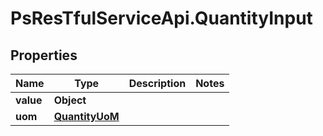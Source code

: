 # PsResTfulServiceApi.QuantityInput

## Properties
Name | Type | Description | Notes
------------ | ------------- | ------------- | -------------
**value** | **Object** |  | 
**uom** | [**QuantityUoM**](QuantityUoM.md) |  | 

